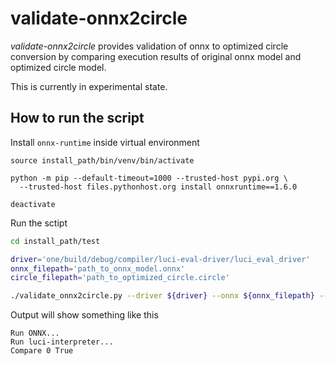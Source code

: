 # validate-onnx2circle

_validate-onnx2circle_ provides validation of onnx to optimized circle conversion
by comparing execution results of original onnx model and optimized circle model.

This is currently in experimental state.

## How to run the script

Install `onnx-runtime` inside virtual environment
```
source install_path/bin/venv/bin/activate

python -m pip --default-timeout=1000 --trusted-host pypi.org \
  --trusted-host files.pythonhost.org install onnxruntime==1.6.0

deactivate
```

Run the sctipt
```bash
cd install_path/test

driver='one/build/debug/compiler/luci-eval-driver/luci_eval_driver'
onnx_filepath='path_to_onnx_model.onnx'
circle_filepath='path_to_optimized_circle.circle'

./validate_onnx2circle.py --driver ${driver} --onnx ${onnx_filepath} --circle ${circle_filepath}
```

Output will show something like this
```
Run ONNX...
Run luci-interpreter...
Compare 0 True
```
